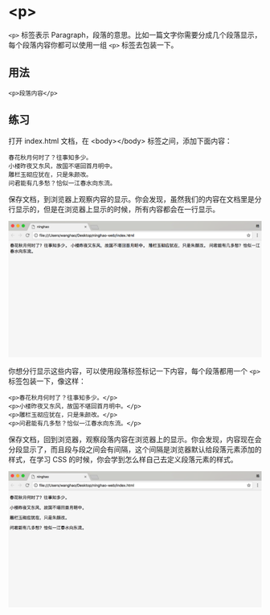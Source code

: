 # &lt;p&gt;

`<p>` 标签表示 Paragraph，段落的意思。比如一篇文字你需要分成几个段落显示，每个段落内容你都可以使用一组 `<p>` 标签去包装一下。

## 用法

```
<p>段落内容</p>
```

## 练习

打开 index.html 文档，在 &lt;body&gt;&lt;/body&gt; 标签之间，添加下面内容：

```
春花秋月何时了？往事知多少。
小楼昨夜又东风，故国不堪回首月明中。
雕栏玉砌应犹在，只是朱颜改。
问君能有几多愁？恰似一江春水向东流。
```

保存文档，到浏览器上观察内容的显示。你会发现，虽然我们的内容在文档里是分行显示的，但是在浏览器上显示的时候，所有内容都会在一行显示。

![](/assets/normal-text.png)

你想分行显示这些内容，可以使用段落标签标记一下内容，每个段落都用一个 `<p>`  标签包装一下，像这样：

```
<p>春花秋月何时了？往事知多少。</p>
<p>小楼昨夜又东风，故国不堪回首月明中。</p>
<p>雕栏玉砌应犹在，只是朱颜改。</p>
<p>问君能有几多愁？恰似一江春水向东流。</p>
```

保存文档，回到浏览器，观察段落内容在浏览器上的显示。你会发现，内容现在会分段显示了，而且段与段之间会有间隔，这个间隔是浏览器默认给段落元素添加的样式，在学习 CSS 的时候，你会学到怎么样自己去定义段落元素的样式。

![](/assets/text-in-p-element.png)

